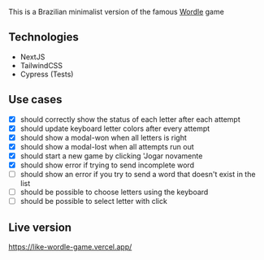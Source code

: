 This is a Brazilian minimalist version of the famous [Wordle](https://www.powerlanguage.co.uk/wordle/) game

## Technologies

- NextJS
- TailwindCSS
- Cypress (Tests)

## Use cases

- [x] should correctly show the status of each letter after each attempt
- [x] should update keyboard letter colors after every attempt
- [x] should show a modal-won when all letters is right
- [x] should show a modal-lost when all attempts run out
- [x] should start a new game by clicking 'Jogar novamente
- [x] should show error if trying to send incomplete word
- [ ] should show an error if you try to send a word that doesn't exist in the list
- [ ] should be possible to choose letters using the keyboard
- [ ] should be possible to select letter with click

## Live version

https://like-wordle-game.vercel.app/
